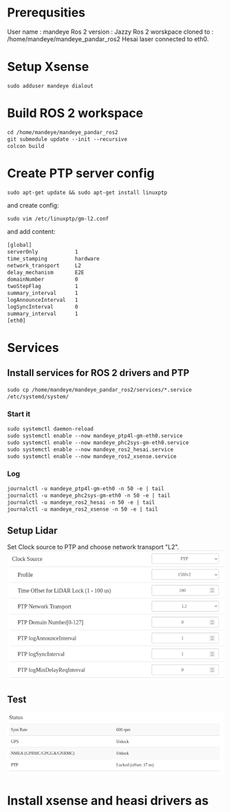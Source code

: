 # Prerequsities

User name : mandeye
Ros 2 version : Jazzy
Ros 2 worskpace  cloned to : /home/mandeye/mandeye_pandar_ros2
Hesai laser connected to eth0.


# Setup Xsense

```
sudo adduser mandeye dialout
```

# Build ROS 2 workspace

```
cd /home/mandeye/mandeye_pandar_ros2
git submodule update --init --recursive
colcon build
```


# Create PTP server config

```
sudo apt-get update && sudo apt-get install linuxptp
```
and create config:

```
sudo vim /etc/linuxptp/gm-l2.conf
```
and add content:
```
[global]
serverOnly            1         
time_stamping         hardware
network_transport     L2    
delay_mechanism       E2E
domainNumber          0
twoStepFlag           1
summary_interval      1
logAnnounceInterval   1
logSyncInterval       0
summary_interval      1
[eth0]
```

# Services

## Install services for ROS 2 drivers and PTP

```
sudo cp /home/mandeye/mandeye_pandar_ros2/services/*.service /etc/systemd/system/

```

### Start it
```
sudo systemctl daemon-reload
sudo systemctl enable --now mandeye_ptp4l-gm-eth0.service
sudo systemctl enable --now mandeye_phc2sys-gm-eth0.service
sudo systemctl enable --now mandeye_ros2_hesai.service
sudo systemctl enable --now mandeye_ros2_xsense.service
```

### Log
```
journalctl -u mandeye_ptp4l-gm-eth0 -n 50 -e | tail
journalctl -u mandeye_phc2sys-gm-eth0 -n 50 -e | tail
journalctl -u mandeye_ros2_hesai -n 50 -e | tail
journalctl -u mandeye_ros2_xsense -n 50 -e | tail
```

## Setup Lidar
Set Clock source to PTP and choose network transport "L2". 
![](doc/screen0.png)

## Test

![](doc/screen1.png)


# Install xsense and heasi drivers as 

